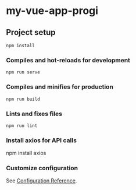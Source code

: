 # my-vue-app-progi

## Project setup
```
npm install
```

### Compiles and hot-reloads for development
```
npm run serve
```

### Compiles and minifies for production
```
npm run build
```

### Lints and fixes files
```
npm run lint
```
### Install axios for API calls
npm install axios

### Customize configuration
See [Configuration Reference](https://cli.vuejs.org/config/).
